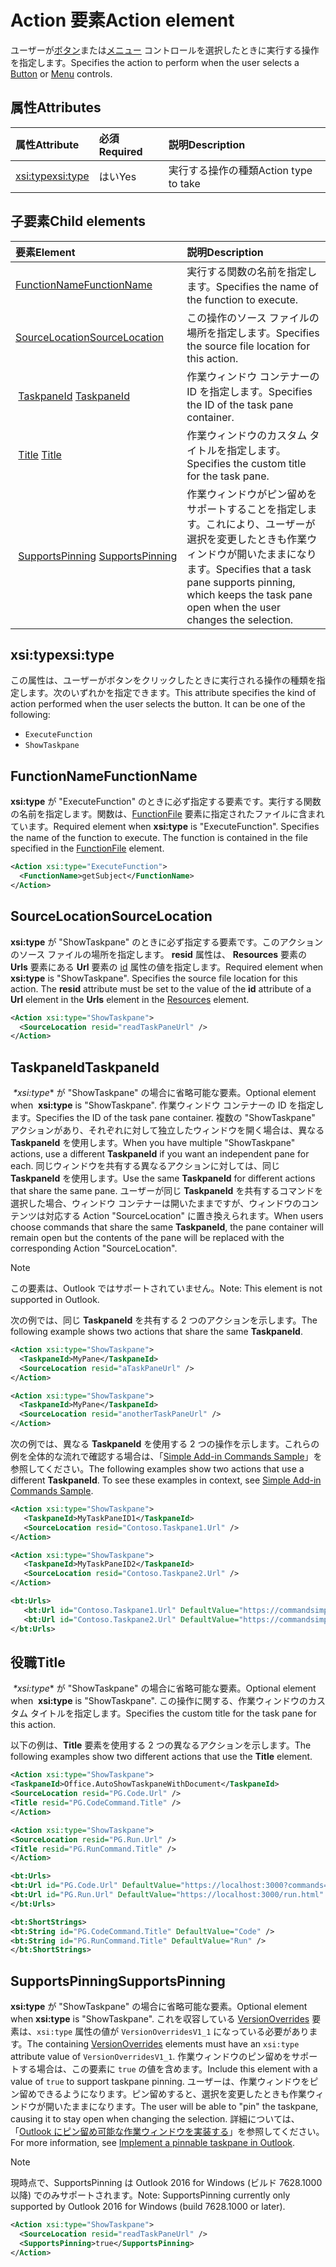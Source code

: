 # <a name="action-element"></a><span data-ttu-id="6d367-101">Action 要素</span><span class="sxs-lookup"><span data-stu-id="6d367-101">Action element</span></span>

<span data-ttu-id="6d367-102">ユーザーが[ボタン](control.md#button-control)または[メニュー](control.md#menu-dropdown-button-controls) コントロールを選択したときに実行する操作を指定します。</span><span class="sxs-lookup"><span data-stu-id="6d367-102">Specifies the action to perform when the user selects a  [Button](control.md#button-control) or [Menu](control.md#menu-dropdown-button-controls) controls.</span></span>

## <a name="attributes"></a><span data-ttu-id="6d367-103">属性</span><span class="sxs-lookup"><span data-stu-id="6d367-103">Attributes</span></span>

|  <span data-ttu-id="6d367-104">属性</span><span class="sxs-lookup"><span data-stu-id="6d367-104">Attribute</span></span>  |  <span data-ttu-id="6d367-105">必須</span><span class="sxs-lookup"><span data-stu-id="6d367-105">Required</span></span>  |  <span data-ttu-id="6d367-106">説明</span><span class="sxs-lookup"><span data-stu-id="6d367-106">Description</span></span>  |
|:-----|:-----|:-----|
|  [<span data-ttu-id="6d367-107">xsi:type</span><span class="sxs-lookup"><span data-stu-id="6d367-107">xsi:type</span></span>](#xsitype)  |  <span data-ttu-id="6d367-108">はい</span><span class="sxs-lookup"><span data-stu-id="6d367-108">Yes</span></span>  | <span data-ttu-id="6d367-109">実行する操作の種類</span><span class="sxs-lookup"><span data-stu-id="6d367-109">Action type to take</span></span>|

## <a name="child-elements"></a><span data-ttu-id="6d367-110">子要素</span><span class="sxs-lookup"><span data-stu-id="6d367-110">Child elements</span></span>

|  <span data-ttu-id="6d367-111">要素</span><span class="sxs-lookup"><span data-stu-id="6d367-111">Element</span></span> |  <span data-ttu-id="6d367-112">説明</span><span class="sxs-lookup"><span data-stu-id="6d367-112">Description</span></span>  |
|:-----|:-----|
|  [<span data-ttu-id="6d367-113">FunctionName</span><span class="sxs-lookup"><span data-stu-id="6d367-113">FunctionName</span></span>](#functionname) |    <span data-ttu-id="6d367-114">実行する関数の名前を指定します。</span><span class="sxs-lookup"><span data-stu-id="6d367-114">Specifies the name of the function to execute.</span></span> |
|  [<span data-ttu-id="6d367-115">SourceLocation</span><span class="sxs-lookup"><span data-stu-id="6d367-115">SourceLocation</span></span>](#sourcelocation) |    <span data-ttu-id="6d367-116">この操作のソース ファイルの場所を指定します。</span><span class="sxs-lookup"><span data-stu-id="6d367-116">Specifies the source file location for this action.</span></span> |
| <span data-ttu-id="6d367-117"> [TaskpaneId](#taskpaneid)</span><span class="sxs-lookup"><span data-stu-id="6d367-117"> [TaskpaneId](#taskpaneid)</span></span> | <span data-ttu-id="6d367-118">作業ウィンドウ コンテナーの ID を指定します。</span><span class="sxs-lookup"><span data-stu-id="6d367-118">Specifies the ID of the task pane container.</span></span>|
| <span data-ttu-id="6d367-119"> [Title](#title)</span><span class="sxs-lookup"><span data-stu-id="6d367-119"> [Title](#title)</span></span> | <span data-ttu-id="6d367-120">作業ウィンドウのカスタム タイトルを指定します。</span><span class="sxs-lookup"><span data-stu-id="6d367-120">Specifies the custom title for the task pane.</span></span>|
| <span data-ttu-id="6d367-121"> [SupportsPinning](#supportspinning)</span><span class="sxs-lookup"><span data-stu-id="6d367-121"> [SupportsPinning](#supportspinning)</span></span> | <span data-ttu-id="6d367-122">作業ウィンドウがピン留めをサポートすることを指定します。これにより、ユーザーが選択を変更したときも作業ウィンドウが開いたままになります。</span><span class="sxs-lookup"><span data-stu-id="6d367-122">Specifies that a task pane supports pinning, which keeps the task pane open when the user changes the selection.</span></span>|
  

## <a name="xsitype"></a><span data-ttu-id="6d367-123">xsi:type</span><span class="sxs-lookup"><span data-stu-id="6d367-123">xsi:type</span></span>

<span data-ttu-id="6d367-p101">この属性は、ユーザーがボタンをクリックしたときに実行される操作の種類を指定します。次のいずれかを指定できます。</span><span class="sxs-lookup"><span data-stu-id="6d367-p101">This attribute specifies the kind of action performed when the user selects the button. It can be one of the following:</span></span>

- `ExecuteFunction`
- `ShowTaskpane`

## <a name="functionname"></a><span data-ttu-id="6d367-126">FunctionName</span><span class="sxs-lookup"><span data-stu-id="6d367-126">FunctionName</span></span>

<span data-ttu-id="6d367-p102">**xsi:type** が "ExecuteFunction" のときに必ず指定する要素です。実行する関数の名前を指定します。関数は、[FunctionFile](functionfile.md) 要素に指定されたファイルに含まれています。</span><span class="sxs-lookup"><span data-stu-id="6d367-p102">Required element when **xsi:type** is "ExecuteFunction". Specifies the name of the function to execute. The function is contained in the file specified in the [FunctionFile](functionfile.md) element.</span></span>

```xml
<Action xsi:type="ExecuteFunction">
  <FunctionName>getSubject</FunctionName>
</Action>
```

## <a name="sourcelocation"></a><span data-ttu-id="6d367-130">SourceLocation</span><span class="sxs-lookup"><span data-stu-id="6d367-130">SourceLocation</span></span>

<span data-ttu-id="6d367-p103">**xsi:type** が "ShowTaskpane" のときに必ず指定する要素です。このアクションのソース ファイルの場所を指定します。 **resid** 属性は、 **Resources** 要素の **Urls** 要素にある **Url** 要素の [id](resources.md) 属性の値を指定します。</span><span class="sxs-lookup"><span data-stu-id="6d367-p103">Required element when  **xsi:type** is "ShowTaskpane". Specifies the source file location for this action. The **resid** attribute must be set to the value of the **id** attribute of a **Url** element in the **Urls** element in the [Resources](resources.md) element.</span></span>

```xml
<Action xsi:type="ShowTaskpane">
  <SourceLocation resid="readTaskPaneUrl" />
</Action>
```  

## <a name="taskpaneid"></a><span data-ttu-id="6d367-134">TaskpaneId</span><span class="sxs-lookup"><span data-stu-id="6d367-134">TaskpaneId</span></span>

<span data-ttu-id="6d367-135"> *\*xsi:type** が "ShowTaskpane" の場合に省略可能な要素。</span><span class="sxs-lookup"><span data-stu-id="6d367-135">Optional element when  **xsi:type** is "ShowTaskpane".</span></span> <span data-ttu-id="6d367-136">作業ウィンドウ コンテナーの ID を指定します。</span><span class="sxs-lookup"><span data-stu-id="6d367-136">Specifies the ID of the task pane container.</span></span> <span data-ttu-id="6d367-137">複数の "ShowTaskpane" アクションがあり、それぞれに対して独立したウィンドウを開く場合は、異なる **TaskpaneId** を使用します。</span><span class="sxs-lookup"><span data-stu-id="6d367-137">When you have multiple "ShowTaskpane" actions, use a different **TaskpaneId** if you want an independent pane for each.</span></span> <span data-ttu-id="6d367-138">同じウィンドウを共有する異なるアクションに対しては、同じ **TaskpaneId** を使用します。</span><span class="sxs-lookup"><span data-stu-id="6d367-138">Use the same **TaskpaneId** for  different actions that share the same pane.</span></span> <span data-ttu-id="6d367-139">ユーザーが同じ **TaskpaneId** を共有するコマンドを選択した場合、ウィンドウ コンテナーは開いたままですが、ウィンドウのコンテンツは対応する Action "SourceLocation" に置き換えられます。</span><span class="sxs-lookup"><span data-stu-id="6d367-139">When users choose commands that share the same **TaskpaneId**, the pane container will remain open but the contents of the pane will be replaced with the corresponding Action "SourceLocation".</span></span>

> [!NOTE]
> <span data-ttu-id="6d367-140">この要素は、Outlook ではサポートされていません。</span><span class="sxs-lookup"><span data-stu-id="6d367-140">Note: This element is not supported in Outlook.</span></span>

<span data-ttu-id="6d367-141">次の例では、同じ **TaskpaneId** を共有する 2 つのアクションを示します。</span><span class="sxs-lookup"><span data-stu-id="6d367-141">The following example shows two actions that share the same **TaskpaneId**.</span></span>

```xml
<Action xsi:type="ShowTaskpane">
  <TaskpaneId>MyPane</TaskpaneId>
  <SourceLocation resid="aTaskPaneUrl" />
</Action>

<Action xsi:type="ShowTaskpane">
  <TaskpaneId>MyPane</TaskpaneId>
  <SourceLocation resid="anotherTaskPaneUrl" />
</Action>
```  

<span data-ttu-id="6d367-p105">次の例では、異なる **TaskpaneId** を使用する 2 つの操作を示します。これらの例を全体的な流れで確認する場合は、「[Simple Add-in Commands Sample](https://github.com/OfficeDev/Office-Add-in-Commands-Samples/blob/master/Simple/Manifest/SimpleAddin.xml)」を参照してください。</span><span class="sxs-lookup"><span data-stu-id="6d367-p105">The following examples show two actions that use a different **TaskpaneId**. To see these examples in context, see [Simple Add-in Commands Sample](https://github.com/OfficeDev/Office-Add-in-Commands-Samples/blob/master/Simple/Manifest/SimpleAddin.xml).</span></span>

```xml
<Action xsi:type="ShowTaskpane">
   <TaskpaneId>MyTaskPaneID1</TaskpaneId>
   <SourceLocation resid="Contoso.Taskpane1.Url" />
</Action>

<Action xsi:type="ShowTaskpane">
   <TaskpaneId>MyTaskPaneID2</TaskpaneId>
   <SourceLocation resid="Contoso.Taskpane2.Url" />
</Action>
```  

```xml
<bt:Urls>
   <bt:Url id="Contoso.Taskpane1.Url" DefaultValue="https://commandsimple.azurewebsites.net/Taskpane.html" />
   <bt:Url id="Contoso.Taskpane2.Url" DefaultValue="https://commandsimple.azurewebsites.net/Taskpane2.html" />
</bt:Urls>
```  

## <a name="title"></a><span data-ttu-id="6d367-144">役職</span><span class="sxs-lookup"><span data-stu-id="6d367-144">Title</span></span>

<span data-ttu-id="6d367-145"> *\*xsi:type** が "ShowTaskpane" の場合に省略可能な要素。</span><span class="sxs-lookup"><span data-stu-id="6d367-145">Optional element when  **xsi:type** is "ShowTaskpane".</span></span> <span data-ttu-id="6d367-146">この操作に関する、作業ウィンドウのカスタム タイトルを指定します。</span><span class="sxs-lookup"><span data-stu-id="6d367-146">Specifies the custom title for the task pane for this action.</span></span>

<span data-ttu-id="6d367-147">以下の例は、**Title** 要素を使用する 2 つの異なるアクションを示します。</span><span class="sxs-lookup"><span data-stu-id="6d367-147">The following examples show two different actions that use the **Title** element.</span></span>

```xml
<Action xsi:type="ShowTaskpane">
<TaskpaneId>Office.AutoShowTaskpaneWithDocument</TaskpaneId>
<SourceLocation resid="PG.Code.Url" />
<Title resid="PG.CodeCommand.Title" />
</Action>
```

```xml
<Action xsi:type="ShowTaskpane">
<SourceLocation resid="PG.Run.Url" />
<Title resid="PG.RunCommand.Title" />
</Action>
```

```xml
<bt:Urls>
<bt:Url id="PG.Code.Url" DefaultValue="https://localhost:3000?commands=1" />
<bt:Url id="PG.Run.Url" DefaultValue="https://localhost:3000/run.html" />
</bt:Urls>
```

```xml
<bt:ShortStrings>
<bt:String id="PG.CodeCommand.Title" DefaultValue="Code" />
<bt:String id="PG.RunCommand.Title" DefaultValue="Run" />
</bt:ShortStrings>
```

## <a name="supportspinning"></a><span data-ttu-id="6d367-148">SupportsPinning</span><span class="sxs-lookup"><span data-stu-id="6d367-148">SupportsPinning</span></span>

<span data-ttu-id="6d367-149">**xsi:type** が "ShowTaskpane" の場合に省略可能な要素。</span><span class="sxs-lookup"><span data-stu-id="6d367-149">Optional element when **xsi:type** is "ShowTaskpane".</span></span> <span data-ttu-id="6d367-150">これを収容している [VersionOverrides](versionoverrides.md) 要素は、`xsi:type` 属性の値が `VersionOverridesV1_1` になっている必要があります。</span><span class="sxs-lookup"><span data-stu-id="6d367-150">The containing [VersionOverrides](versionoverrides.md) elements must have an `xsi:type` attribute value of `VersionOverridesV1_1`.</span></span> <span data-ttu-id="6d367-151">作業ウィンドウのピン留めをサポートする場合は、この要素に `true` の値を含めます。</span><span class="sxs-lookup"><span data-stu-id="6d367-151">Include this element with a value of `true` to support taskpane pinning.</span></span> <span data-ttu-id="6d367-152">ユーザーは、作業ウィンドウをピン留めできるようになります。ピン留めすると、選択を変更したときも作業ウィンドウが開いたままになります。</span><span class="sxs-lookup"><span data-stu-id="6d367-152">The user will be able to "pin" the taskpane, causing it to stay open when changing the selection.</span></span> <span data-ttu-id="6d367-153">詳細については、「[Outlook にピン留め可能な作業ウィンドウを実装する](https://docs.microsoft.com/outlook/add-ins/pinnable-taskpane)」を参照してください。</span><span class="sxs-lookup"><span data-stu-id="6d367-153">For more information, see [Implement a pinnable taskpane in Outlook](https://docs.microsoft.com/outlook/add-ins/pinnable-taskpane).</span></span>

> [!NOTE]
> <span data-ttu-id="6d367-154">現時点で、SupportsPinning は Outlook 2016 for Windows (ビルド 7628.1000 以降) でのみサポートされます。</span><span class="sxs-lookup"><span data-stu-id="6d367-154">Note: SupportsPinning currently only supported by Outlook 2016 for Windows (build 7628.1000 or later).</span></span>

```xml
<Action xsi:type="ShowTaskpane">
  <SourceLocation resid="readTaskPaneUrl" />
  <SupportsPinning>true</SupportsPinning>
</Action>
```

